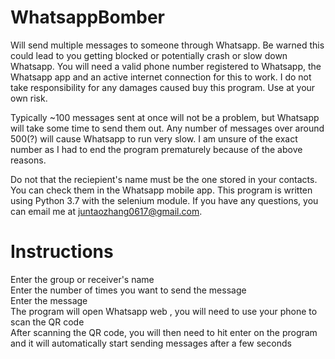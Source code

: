 # WhatsappBomber
Will send multiple messages to someone through Whatsapp. Be warned this could lead to you getting blocked or potentially crash or slow down Whatsapp.
You will need a valid phone number registered to Whatsapp, the Whatsapp app and an active internet connection for this to work.
I do not take responsibility for any damages caused buy this program. Use at your own risk.

Typically ~100 messages sent at once will not be a problem, but Whatsapp will take some time to send them out. Any number of messages over around 500(?) will cause Whatsapp to run very slow. I am unsure of the exact number as I had to end the program prematurely because of the above reasons.

Do not that the reciepient's name must be the one stored in your contacts. You can check them in the Whatsapp mobile app.
This program is written using Python 3.7 with the selenium module.
If you have any questions, you can email me at juntaozhang0617@gmail.com.

# Instructions
Enter the group or receiver's name \
Enter the number of times you want to send the message\
Enter the message\
The program will open Whatsapp web , you will need to use your phone to scan the QR code\
After scanning the QR code, you will then need to hit enter on the program and it will automatically start sending messages after a few seconds
